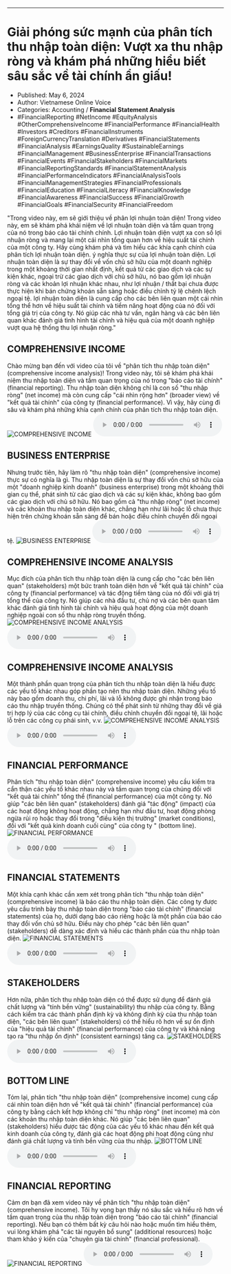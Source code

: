 
---

# Giải phóng sức mạnh của phân tích thu nhập toàn diện: Vượt xa thu nhập ròng và khám phá những hiểu biết sâu sắc về tài chính ẩn giấu!

- Published: May 6, 2024
- Author: Vietnamese Online Voice
- Categories: Accounting / **Financial Statement Analysis**
- #FinancialReporting #NetIncome #EquityAnalysis #OtherComprehensiveIncome #FinancialPerformance #FinancialHealth #Investors #Creditors #FinancialInstruments #ForeignCurrencyTranslation #Derivatives #FinancialStatements #FinancialAnalysis #EarningsQuality #SustainableEarnings #FinancialManagement #BusinessEnterprise #FinancialTransactions #FinancialEvents #FinancialStakeholders #FinancialMarkets #FinancialReportingStandards #FinancialStatementAnalysis #FinancialPerformanceIndicators #FinancialAnalysisTools #FinancialManagementStrategies #FinancialProfessionals #FinancialEducation #FinancialLiteracy #FinancialKnowledge #FinancialAwareness #FinancialSuccess #FinancialGrowth #FinancialGoals #FinancialSecurity #FinancialFreedom

"Trong video này, em sẽ giới thiệu về phân lợi nhuận toàn diện! Trong video này, em sẽ khám phá khái niệm về lợi nhuận toàn diện và tầm quan trọng của nó trong báo cáo tài chính chính. Lợi nhuận toàn diện vượt xa con số lợi nhuận ròng và mang lại một cái nhìn tổng quan hơn về hiệu suất tài chính của một công ty. Hãy cùng khám phá và tìm hiểu các khía cạnh chính của phân tích lợi nhuận toàn diện. ý nghĩa thực sự của lợi nhuận toàn diện. Lợi nhuận toàn diện là sự thay đổi về vốn chủ sở hữu của một doanh nghiệp trong một khoảng thời gian nhất định, kết quả từ các giao dịch và các sự kiện khác, ngoại trừ các giao dịch với chủ sở hữu, nó bao gồm lợi nhuận ròng và các khoản lợi nhuận khác nhau, như lợi nhuận / thất bại chưa được thực hiện khi bán chứng khoán sẵn sàng hoặc điều chỉnh tỷ lệ chênh lệch ngoại tệ. lợi nhuận toàn diện là cung cấp cho các bên liên quan một cái nhìn tổng thể hơn về hiệu suất tài chính và tiềm năng hoạt động của nó đối với tổng giá trị của công ty. Nó giúp các nhà tư vấn, ngân hàng và các bên liên quan khác đánh giá tình hình tài chính và hiệu quả của một doanh nghiệp vượt qua hệ thống thu lợi nhuận ròng."


## COMPREHENSIVE INCOME

Chào mừng bạn đến với video của tôi về "phân tích thu nhập toàn diện" (comprehensive income analysis)! Trong video này, tôi sẽ khám phá khái niệm thu nhập toàn diện và tầm quan trọng của nó trong "báo cáo tài chính" (financial reporting). Thu nhập toàn diện không chỉ là con số "thu nhập ròng" (net income) mà còn cung cấp "cái nhìn rộng hơn" (broader view) về "kết quả tài chính" của công ty (financial performance). Vì vậy, hãy cùng đi sâu và khám phá những khía cạnh chính của phân tích thu nhập toàn diện.
![COMPREHENSIVE INCOME](https://http-archiver-apis-production-80.schnworks.com/storage/images/transitions/2024-05-06/transition-23535180450-Montserrat-Regular-512DA8.jpg)
<audio controls>
    <source src="https://http-archiver-apis-production-80.schnworks.com/storage/storage/audio/file-15358044288.mp3" type="audio/mpeg">
</audio>



## BUSINESS ENTERPRISE

Nhưng trước tiên, hãy làm rõ "thu nhập toàn diện" (comprehensive income) thực sự có nghĩa là gì. Thu nhập toàn diện là sự thay đổi vốn chủ sở hữu của một "doanh nghiệp kinh doanh" (business enterprise) trong một khoảng thời gian cụ thể, phát sinh từ các giao dịch và các sự kiện khác, không bao gồm các giao dịch với chủ sở hữu. Nó bao gồm cả "thu nhập ròng" (net income) và các khoản thu nhập toàn diện khác, chẳng hạn như lãi hoặc lỗ chưa thực hiện trên chứng khoán sẵn sàng để bán hoặc điều chỉnh chuyển đổi ngoại tệ.
![BUSINESS ENTERPRISE](https://http-archiver-apis-production-80.schnworks.com/storage/images/transitions/2024-05-06/transition-1757985122-Montserrat-Medium-7B1FA2.jpg)
<audio controls>
    <source src="https://http-archiver-apis-production-80.schnworks.com/storage/storage/audio/file-38400255820.mp3" type="audio/mpeg">
</audio>



## COMPREHENSIVE INCOME ANALYSIS

Mục đích của phân tích thu nhập toàn diện là cung cấp cho "các bên liên quan" (stakeholders) một bức tranh toàn diện hơn về "kết quả tài chính" của công ty (financial performance) và tác động tiềm tàng của nó đối với giá trị tổng thể của công ty. Nó giúp các nhà đầu tư, chủ nợ và các bên quan tâm khác đánh giá tình hình tài chính và hiệu quả hoạt động của một doanh nghiệp ngoài con số thu nhập ròng truyền thống.
![COMPREHENSIVE INCOME ANALYSIS](https://http-archiver-apis-production-80.schnworks.com/storage/images/transitions/2024-05-06/transition-44910563297-Montserrat-ExtraBold-1A237E.jpg)
<audio controls>
    <source src="https://http-archiver-apis-production-80.schnworks.com/storage/storage/audio/file-13077537818.mp3" type="audio/mpeg">
</audio>



## COMPREHENSIVE INCOME ANALYSIS

Một thành phần quan trọng của phân tích thu nhập toàn diện là hiểu được các yếu tố khác nhau góp phần tạo nên thu nhập toàn diện. Những yếu tố này bao gồm doanh thu, chi phí, lãi và lỗ không được ghi nhận trong báo cáo thu nhập truyền thống. Chúng có thể phát sinh từ những thay đổi về giá trị hợp lý của các công cụ tài chính, điều chỉnh chuyển đổi ngoại tệ, lãi hoặc lỗ trên các công cụ phái sinh, v.v.
![COMPREHENSIVE INCOME ANALYSIS](https://http-archiver-apis-production-80.schnworks.com/storage/images/transitions/2024-05-06/transition--12508850879-Montserrat-SemiBold-4A148C.jpg)
<audio controls>
    <source src="https://http-archiver-apis-production-80.schnworks.com/storage/storage/audio/file-3132402281.mp3" type="audio/mpeg">
</audio>



## FINANCIAL PERFORMANCE

Phân tích "thu nhập toàn diện" (comprehensive income) yêu cầu kiểm tra cẩn thận các yếu tố khác nhau này và tầm quan trọng của chúng đối với "kết quả tài chính" tổng thể (financial performance) của một công ty. Nó giúp "các bên liên quan" (stakeholders) đánh giá "tác động" (impact) của các hoạt động không hoạt động, chẳng hạn như đầu tư, hoạt động phòng ngừa rủi ro hoặc thay đổi trong "điều kiện thị trường" (market conditions), đối với "kết quả kinh doanh cuối cùng" của công ty " (bottom line).
![FINANCIAL PERFORMANCE](https://http-archiver-apis-production-80.schnworks.com/storage/images/transitions/2024-05-06/transition-27716523685-Montserrat-Black-1A237E.jpg)
<audio controls>
    <source src="https://http-archiver-apis-production-80.schnworks.com/storage/storage/audio/file-17727528460.mp3" type="audio/mpeg">
</audio>



## FINANCIAL STATEMENTS

Một khía cạnh khác cần xem xét trong phân tích "thu nhập toàn diện" (comprehensive income) là báo cáo thu nhập toàn diện. Các công ty được yêu cầu trình bày thu nhập toàn diện trong "báo cáo tài chính" (financial statements) của họ, dưới dạng báo cáo riêng hoặc là một phần của báo cáo thay đổi vốn chủ sở hữu. Điều này cho phép "các bên liên quan" (stakeholders) dễ dàng xác định và hiểu các thành phần của thu nhập toàn diện.
![FINANCIAL STATEMENTS](https://http-archiver-apis-production-80.schnworks.com/storage/images/transitions/2024-05-06/transition-581335347-Montserrat-Thin-4A148C.jpg)
<audio controls>
    <source src="https://http-archiver-apis-production-80.schnworks.com/storage/storage/audio/file-21177006123.mp3" type="audio/mpeg">
</audio>



## STAKEHOLDERS

Hơn nữa, phân tích thu nhập toàn diện có thể được sử dụng để đánh giá chất lượng và "tính bền vững" (sustainability) thu nhập của công ty. Bằng cách kiểm tra các thành phần định kỳ và không định kỳ của thu nhập toàn diện, "các bên liên quan" (stakeholders) có thể hiểu rõ hơn về sự ổn định của "hiệu quả tài chính" (financial performance) của công ty và khả năng tạo ra "thu nhập ổn định" (consistent earnings) tăng ca.
![STAKEHOLDERS](https://http-archiver-apis-production-80.schnworks.com/storage/images/transitions/2024-05-06/transition-14093842565-Montserrat-Regular-7B1FA2.jpg)
<audio controls>
    <source src="https://http-archiver-apis-production-80.schnworks.com/storage/storage/audio/file-54027064793.mp3" type="audio/mpeg">
</audio>



## BOTTOM LINE

Tóm lại, phân tích "thu nhập toàn diện" (comprehensive income) cung cấp cái nhìn toàn diện hơn về "kết quả tài chính" (financial performance) của công ty bằng cách kết hợp không chỉ "thu nhập ròng" (net income) mà còn các khoản thu nhập toàn diện khác. Nó giúp "các bên liên quan" (stakeholders) hiểu được tác động của các yếu tố khác nhau đến kết quả kinh doanh của công ty, đánh giá các hoạt động phi hoạt động cũng như đánh giá chất lượng và tính bền vững của thu nhập.
![BOTTOM LINE](https://http-archiver-apis-production-80.schnworks.com/storage/images/transitions/2024-05-06/transition-14559650680-Montserrat-ExtraBold-880E4F.jpg)
<audio controls>
    <source src="https://http-archiver-apis-production-80.schnworks.com/storage/storage/audio/file-49971224675.mp3" type="audio/mpeg">
</audio>



## FINANCIAL REPORTING

Cảm ơn bạn đã xem video này về phân tích "thu nhập toàn diện" (comprehensive income). Tôi hy vọng bạn thấy nó sâu sắc và hiểu rõ hơn về tầm quan trọng của thu nhập toàn diện trong "báo cáo tài chính" (financial reporting). Nếu bạn có thêm bất kỳ câu hỏi nào hoặc muốn tìm hiểu thêm, vui lòng khám phá "các tài nguyên bổ sung" (additional resources) hoặc tham khảo ý kiến ​​của "chuyên gia tài chính" (financial professional).
![FINANCIAL REPORTING](https://http-archiver-apis-production-80.schnworks.com/storage/images/transitions/2024-05-06/transition-32450220157-Montserrat-Bold-880E4F.jpg)
<audio controls>
    <source src="https://http-archiver-apis-production-80.schnworks.com/storage/storage/audio/file-9342578353.mp3" type="audio/mpeg">
</audio>

